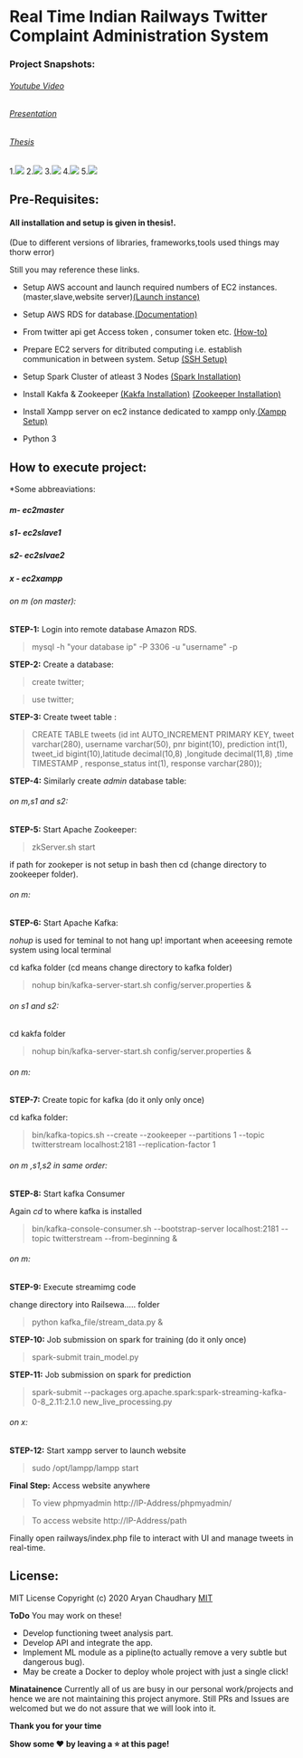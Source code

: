 # Real Time Indian Railways Twitter Complaint Administration System


### Project Snapshots:

###### [Youtube Video](https://youtu.be/dyg58M6-6MU)

###### [Presentation](https://github.com/aryanc55/RailSewa-FinalYearProject/raw/master/assets/presentation.pdf)

###### [Thesis](https://github.com/aryanc55/RailSewa-FinalYearProject/blob/master/assets/thesis.pdf)


1.![](https://github.com/aryanc55/RailSewa-FinalYearProject/blob/master/assets/login.jpeg?raw=true)
2.![](https://github.com/aryanc55/RailSewa-FinalYearProject/blob/master/assets/emergency.jpeg?raw=true) 
3.![](https://github.com/aryanc55/RailSewa-FinalYearProject/blob/master/assets/feedback.jpeg?raw=true) 
4.![](https://github.com/aryanc55/RailSewa-FinalYearProject/blob/master/assets/reply.jpeg?raw=true) 
5.![](https://github.com/aryanc55/RailSewa-FinalYearProject/blob/master/assets/reply_sent.jpeg?raw=true)


## Pre-Requisites:

#### All installation and setup is given in thesis!.
(Due to different versions of libraries, frameworks,tools used things may thorw error)

Still you may reference these links.

* Setup AWS account and launch required numbers of EC2 instances. (master,slave,website server)[(Launch instance)](https://www.novixys.com/blog/setup-apache-hadoop-cluster-aws-ec2/)

* Setup AWS RDS for database.[(Documentation)](https://docs.aws.amazon.com/AmazonRDS/latest/UserGuide/CHAP_GettingStarted.html)

* From twitter api get Access token , consumer token etc. [(How-to)](https://gist.github.com/aryanc55/21122bcce026e7fe4383e6d13c66b992)

* Prepare EC2 servers for ditributed computing i.e. establish communication in between system. Setup [(SSH Setup)](https://www.novixys.com/blog/setup-apache-hadoop-cluster-aws-ec2/)

* Setup Spark Cluster of atleast 3 Nodes [(Spark Installation)]( https://blog.insightdatascience.com/simply-install-spark-cluster-mode-341843a52b88)

* Install Kakfa & Zookeeper [(Kakfa Installation)](https://codeforgeek.com/how-to-setup-multi-node-multi-broker-kafka-cluster-in-aws/) [(Zookeeper Installation)](https://github.com/airavata-courses/TeamSangam/wiki/Zookeeper-Installation-on-EC2)

* Install Xampp server on ec2 instance dedicated to xampp only.[(Xampp Setup)](https://www.9lessons.info/2015/12/amazon-ec2-setup-with-ubuntu-and-xampp.html)

* Python 3

## How to execute project:

*Some abbreaviations:
##### m- ec2master
##### s1- ec2slave1
##### s2- ec2slvae2
##### x - ec2xampp

###### on m (on master):

**STEP-1:** Login into remote database Amazon RDS.


>mysql -h "your database ip" -P 3306 -u "username" -p


**STEP-2:** Create a database:

>create twitter;

>use twitter;


**STEP-3:** Create tweet table :


>CREATE TABLE tweets (id int AUTO_INCREMENT PRIMARY KEY, tweet varchar(280), username varchar(50), pnr bigint(10), prediction int(1), tweet_id bigint(10),latitude decimal(10,8) ,longitude decimal(11,8) ,time TIMESTAMP , response_status int(1), response varchar(280));


**STEP-4:** Similarly create *admin* database table:


###### on m,s1 and s2:

**STEP-5:** Start  Apache Zookeeper:

>zkServer.sh start

if path for zookeper is not setup in bash then cd (change directory to zookeeper folder).

###### on m:

**STEP-6:** Start Apache Kafka:

*nohup* is used for teminal to not hang up! important when aceeesing remote system using local terminal

cd kafka folder (cd means change directory to kafka folder)

>nohup bin/kafka-server-start.sh config/server.properties &

###### on s1 and s2:

cd kakfa folder

>nohup bin/kafka-server-start.sh config/server.properties &

###### on m:


**STEP-7:** Create topic for kafka (do it only only once)

cd kafka folder:


>bin/kafka-topics.sh --create --zookeeper --partitions 1 --topic twitterstream localhost:2181 --replication-factor 1


###### on m ,s1,s2 in same order:

**STEP-8:** Start kafka Consumer

Again *cd* to where kafka is installed


>bin/kafka-console-consumer.sh --bootstrap-server localhost:2181 --topic twitterstream --from-beginning &


###### on m:

**STEP-9:** Execute streamimg code

change directory into Railsewa..... folder


>python kafka_file/stream_data.py &



**STEP-10:** Job submission on spark for training (do it only once)


>spark-submit train_model.py


**STEP-11:** Job submission on spark for prediction


>spark-submit --packages org.apache.spark:spark-streaming-kafka-0-8_2.11:2.1.0 new_live_processing.py


###### on x:

**STEP-12:** Start xampp server to launch website

>sudo /opt/lampp/lampp start

**Final Step:** Access website anywhere


>To view phpmyadmin http://IP-Address/phpmyadmin/


>To access website http://IP-Address/path

Finally open railways/index.php file to interact with UI and manage tweets in real-time.




## License:
MIT License
Copyright (c) 2020 Aryan Chaudhary
[MIT](LICENSE)



**ToDo**
You may work on these!
- Develop functioning tweet analysis part.
- Develop API and integrate the app.
- Implement ML module as a pipline(to actually remove a very subtle but dangerous bug).
- May be create a Docker to deploy whole project with just a single click!

**Minatainence**
Currently all of us are busy in our personal work/projects and hence we are not maintaining this project anymore. Still PRs and Issues are welcomed but we do not assure that we will look into it.

**Thank you for your time**

**Show some :heart: by leaving a :star: at this page!**  </br>
